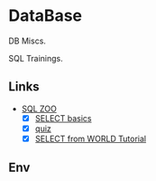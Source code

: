 # DataBase

DB Miscs.

SQL Trainings.

## Links

- [SQL ZOO](https://sqlzoo.net/wiki/SELECT_from_WORLD_Tutorial)
  - [x] [SELECT basics](https://sqlzoo.net/wiki/SELECT_basics)
  - [x] [quiz](https://sqlzoo.net/wiki/SELECT_Quiz)
  - [x] [SELECT from WORLD Tutorial](https://sqlzoo.net/wiki/SELECT_from_WORLD_Tutorial)

## Env
